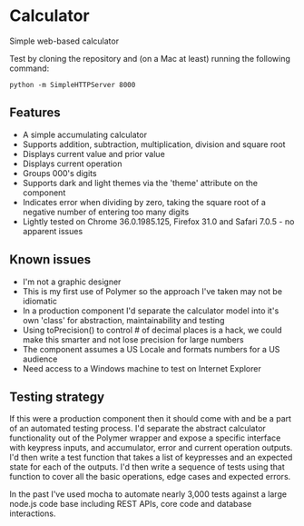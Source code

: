 Calculator
==========

Simple web-based calculator

Test by cloning the repository and (on a Mac at least) running the following command:

    python -m SimpleHTTPServer 8000

Features
--------

- A simple accumulating calculator
- Supports addition, subtraction, multiplication, division and square root
- Displays current value and prior value
- Displays current operation
- Groups 000's digits
- Supports dark and light themes via the 'theme' attribute on the component
- Indicates error when dividing by zero, taking the square root of a negative number of entering too many digits
- Lightly tested on Chrome 36.0.1985.125, Firefox 31.0 and Safari 7.0.5 - no apparent issues

Known issues
------------

- I'm not a graphic designer
- This is my first use of Polymer so the approach I've taken may not be idiomatic
- In a production component I'd separate the calculator model into it's own 'class' for abstraction, maintainability and testing
- Using toPrecision() to control # of decimal places is a hack, we could make this smarter and not lose precision for large numbers
- The component assumes a US Locale and formats numbers for a US audience
- Need access to a Windows machine to test on Internet Explorer

Testing strategy
----------------

If this were a production component then it should come with and be a part of an automated testing process.
I'd separate the abstract calculator functionality out of the Polymer wrapper and expose a specific interface
with keypress inputs, and accumulator, error and current operation outputs. I'd then write a test function
that takes a list of keypresses and an expected state for each of the outputs. I'd then write a sequence of tests
using that function to cover all the basic operations, edge cases and expected errors.

In the past I've used mocha to automate nearly 3,000 tests against a large node.js code base including REST APIs,
core code and database interactions.
